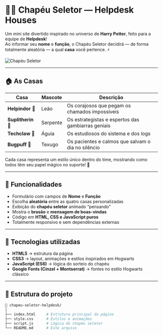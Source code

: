 # 🧙‍♂️ Chapéu Seletor — Helpdesk Houses

Um mini site divertido inspirado no universo de **Harry Potter**, feito para a equipe de **Helpdesk**!  
Ao informar seu **nome** e **função**, o Chapéu Seletor decidirá — de forma totalmente aleatória — a qual **casa** você pertence. ⚡️

![Chapéu Seletor](https://w7.pngwing.com/pngs/996/133/png-transparent-brown-witch-hat-sorting-hat-harry-potter-fantastic-beasts-and-where-to-find-them-magician-hogwarts-harry-potter-hat-carnivoran-dog-like-mammal.png)

---

## 🏠 As Casas

| Casa | Mascote | Descrição |
|------|----------|-----------|
| **Helpindor 🦁** | Leão | Os corajosos que pegam os chamados impossíveis |
| **Suplitherin 🐍** | Serpente | Os estrategistas e espertos das gambiarras geniais |
| **Techclaw 🦅** | Águia | Os estudiosos do sistema e dos logs |
| **Bugpuff 🦡** | Texugo | Os pacientes e calmos que salvam o dia no silêncio |

Cada casa representa um estilo único dentro do time, mostrando como todos têm seu papel mágico no suporte! 💫

---

## 🚀 Funcionalidades

- Formulário com campos de **Nome** e **Função**
- Escolha **aleatória** entre as quatro casas personalizadas
- Exibição do **chapéu seletor** animado “pensando”
- Mostra o **brasão** e **mensagem de boas-vindas**
- Código em **HTML, CSS e JavaScript puros**
- Totalmente responsivo e sem dependências externas

---

## 🧩 Tecnologias utilizadas

- **HTML5** → estrutura da página  
- **CSS3** → layout, animações e estilos inspirados em Hogwarts  
- **JavaScript (ES6)** → lógica do sorteio do chapéu  
- **Google Fonts (Cinzel + Montserrat)** → fontes no estilo Hogwarts clássico  

---

## 📂 Estrutura do projeto

```bash
📁 chapeu-seletor-helpdesk/
│
├── index.html     # Estrutura principal da página
├── style.css      # Estilos e animações
├── script.js      # Lógica do chapéu seletor
└── README.md      # Este arquivo
